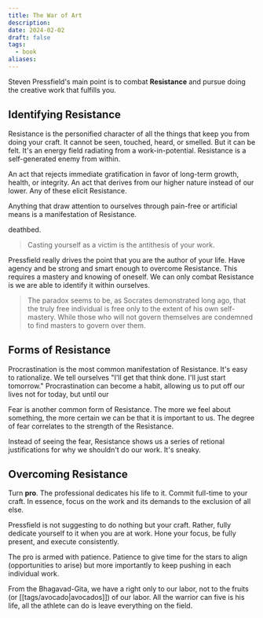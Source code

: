 ```yaml
---
title: The War of Art
description: 
date: 2024-02-02
draft: false
tags:
  - book
aliases:
---
```


Steven Pressfield's main point is to combat **Resistance** and pursue doing the creative work that fulfills you.

## Identifying Resistance

Resistance is the personified character of all the things that keep you from doing your craft. It cannot be seen, touched, heard, or smelled. But it can be felt. It's an energy field radiating from a work-in-potential. Resistance is a self-generated enemy from within.

An act that rejects immediate gratification in favor of long-term growth, health, or integrity. An act that derives from our higher nature instead of our lower. Any of these elicit Resistance.

Anything that draw attention to ourselves through pain-free or artificial means is a manifestation of Resistance.

deathbed.

> Casting yourself as a victim is the antithesis of your work.

Pressfield really drives the point that you are the author of your life. Have agency and be strong and smart enough to overcome Resistance. This requires a mastery and knowing of oneself. We can only combat Resistance is we are able to identify it within ourselves.

> The paradox seems to be, as Socrates demonstrated long ago, that the truly free individual is free only to the extent of his own self-mastery. While those who will not govern themselves are condemned to find masters to govern over them.

## Forms of Resistance

Procrastination is the most common manifestation of Resistance. It's easy to rationalize. We tell ourselves "I'll get that think done. I'll just start tomorrow." Procrastination can become a habit, allowing us to put off our lives not for today, but until our

Fear is another common form of Resistance. The more we feel about something, the more certain we can be that it is important to us. The degree of fear correlates to the strength of the Resistance.

Instead of seeing the fear, Resistance shows us a series of retional justifications for why we shouldn't do our work. It's sneaky.

## Overcoming Resistance

Turn **pro**. The professional dedicates his life to it. Commit full-time to your craft. In essence, focus on the work and its demands to the exclusion of all else.

Pressfield is not suggesting to do nothing but your craft. Rather, fully dedicate yourself to it when you are at work. Hone your focus, be fully present, and execute consistently.

The pro is armed with patience. Patience to give time for the stars to align (opportunities to arise) but more importantly to keep pushing in each individual work.

From the Bhagavad-Gita, we have a right only to our labor, not to the fruits (or [[tags/avocado|avocados]]) of our labor. All the warrior can five is his life, all the athlete can do is leave everything on the field.
